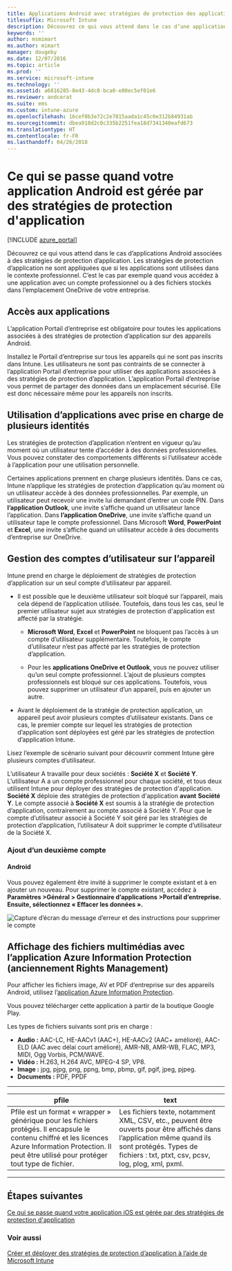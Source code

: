 ```yaml
---
title: Applications Android avec stratégies de protection des applications
titlesuffix: Microsoft Intune
description: Découvrez ce qui vous attend dans le cas d’une application Android associée à des stratégies de protection.
keywords: ''
author: msmimart
ms.author: mimart
manager: dougeby
ms.date: 12/07/2016
ms.topic: article
ms.prod: ''
ms.service: microsoft-intune
ms.technology: ''
ms.assetid: a6816285-8e43-4dc8-bca0-e80ec5ef01e6
ms.reviewer: andcerat
ms.suite: ems
ms.custom: intune-azure
ms.openlocfilehash: 16cef0b3e72c2e7815aada1c45c0e312b84931ab
ms.sourcegitcommit: dbea918d2c0c335b2251fea18d7341340eafd673
ms.translationtype: HT
ms.contentlocale: fr-FR
ms.lasthandoff: 04/26/2018
---
```

# <a name="what-to-expect-when-your-android-app-is-managed-by-app-protection-policies"></a>Ce qui se passe quand votre application Android est gérée par des stratégies de protection d'application 

[!INCLUDE [azure_portal](./includes/azure_portal.md)]

Découvrez ce qui vous attend dans le cas d’applications Android associées à des stratégies de protection d’application. Les stratégies de protection d’application ne sont appliquées que si les applications sont utilisées dans le contexte professionnel. C’est le cas par exemple quand vous accédez à une application avec un compte professionnel ou à des fichiers stockés dans l’emplacement OneDrive de votre entreprise.
##  <a name="accessing-apps"></a>Accès aux applications

L’application Portail d’entreprise est obligatoire pour toutes les applications associées à des stratégies de protection d’application sur des appareils Android.

Installez le Portail d’entreprise sur tous les appareils qui ne sont pas inscrits dans Intune. Les utilisateurs ne sont pas contraints de se connecter à l’application Portail d’entreprise pour utiliser des applications associées à des stratégies de protection d’application.
L’application Portail d’entreprise vous permet de partager des données dans un emplacement sécurisé. Elle est donc nécessaire même pour les appareils non inscrits.


##  <a name="using-apps-with-multi-identity-support"></a>Utilisation d’applications avec prise en charge de plusieurs identités

Les stratégies de protection d’application n’entrent en vigueur qu’au moment où un utilisateur tente d’accéder à des données professionnelles.  Vous pouvez constater des comportements différents si l’utilisateur accède à l’application pour une utilisation personnelle.

Certaines applications prennent en charge plusieurs identités. Dans ce cas, Intune n’applique les stratégies de protection d’application qu’au moment où un utilisateur accède à des données professionnelles.  Par exemple, un utilisateur peut recevoir une invite lui demandant d’entrer un code PIN.  Dans **l’application Outlook**, une invite s’affiche quand un utilisateur lance l’application. Dans **l’application OneDrive**, une invite s’affiche quand un utilisateur tape le compte professionnel.  Dans Microsoft **Word**, **PowerPoint** et **Excel**, une invite s’affiche quand un utilisateur accède à des documents d’entreprise sur OneDrive.
##  <a name="managing-user-accounts-on-the-device"></a>Gestion des comptes d’utilisateur sur l’appareil

Intune prend en charge le déploiement de stratégies de protection d’application sur un seul compte d’utilisateur par appareil.

* Il est possible que le deuxième utilisateur soit bloqué sur l’appareil, mais cela dépend de l’application utilisée. Toutefois, dans tous les cas, seul le premier utilisateur sujet aux stratégies de protection d'application est affecté par la stratégie.

  * **Microsoft Word**, **Excel** et **PowerPoint** ne bloquent pas l’accès à un compte d’utilisateur supplémentaire. Toutefois, le compte d’utilisateur n’est pas affecté par les stratégies de protection d’application.

  * Pour les **applications OneDrive et Outlook**, vous ne pouvez utiliser qu’un seul compte professionnel.  L’ajout de plusieurs comptes professionnels est bloqué sur ces applications.  Toutefois, vous pouvez supprimer un utilisateur d’un appareil, puis en ajouter un autre.


* Avant le déploiement de la stratégie de protection application, un appareil peut avoir plusieurs comptes d’utilisateur existants. Dans ce cas, le premier compte sur lequel les stratégies de protection d’application sont déployées est géré par les stratégies de protection d’application Intune.


Lisez l’exemple de scénario suivant pour découvrir comment Intune gère plusieurs comptes d’utilisateur.

L’utilisateur A travaille pour deux sociétés : **Société X** et **Société Y**. L’utilisateur A a un compte professionnel pour chaque société, et tous deux utilisent Intune pour déployer des stratégies de protection d'application. **Société X** déploie des stratégies de protection d'application **avant** **Société Y**. Le compte associé à **Société X** est soumis à la stratégie de protection d’application, contrairement au compte associé à Société Y. Pour que le compte d’utilisateur associé à Société Y soit géré par les stratégies de protection d’application, l’utilisateur A doit supprimer le compte d’utilisateur de la Société X.
### <a name="adding-a-second-account"></a>Ajout d’un deuxième compte
####  <a name="android"></a>Android
Vous pouvez également être invité à supprimer le compte existant et à en ajouter un nouveau.  Pour supprimer le compte existant, accédez à **Paramètres &gt;Général &gt; Gestionnaire d’applications &gt;Portail d’entreprise. Ensuite, sélectionnez « Effacer les données ».**

![Capture d’écran du message d’erreur et des instructions pour supprimer le compte](./media/android-switch-user.png)

##  <a name="viewing-media-files-with-the-azure-information-protection-app-previously-known-as-rights-management-sharing-app"></a>Affichage des fichiers multimédias avec l’application Azure Information Protection (anciennement Rights Management)
Pour afficher les fichiers image, AV et PDF d’entreprise sur des appareils Android, utilisez l’[application Azure Information Protection](https://play.google.com/store/apps/details?id=com.microsoft.ipviewer).

Vous pouvez télécharger cette application à partir de la boutique Google Play.  

Les types de fichiers suivants sont pris en charge :

* **Audio :** AAC-LC, HE-AACv1 (AAC+), HE-AACv2 (AAC+ amélioré), AAC-ELD (AAC avec délai court amélioré), AMR-NB, AMR-WB, FLAC, MP3, MIDI, Ogg Vorbis, PCM/WAVE.
* **Vidéo :** H.263, H.264 AVC, MPEG-4 SP, VP8.
* **Image :** jpg, pjpg, png, ppng, bmp, pbmp, gif, pgif, jpeg, pjpeg.
* **Documents :** PDF, PPDF

------------

|                                                                                 <strong>pfile</strong>                                                                                 |                                                                      <strong>text</strong>                                                                      |
|----------------------------------------------------------------------------------------------------------------------------------------------------------------------------------------|-----------------------------------------------------------------------------------------------------------------------------------------------------------------|
| Pfile est un format « wrapper » générique pour les fichiers protégés. Il encapsule le contenu chiffré et les licences Azure Information Protection. Il peut être utilisé pour protéger tout type de fichier. | Les fichiers texte, notamment XML, CSV, etc., peuvent être ouverts pour être affichés dans l’application même quand ils sont protégés. Types de fichiers : txt, ptxt, csv, pcsv, log, plog, xml, pxml. |

---------------
## <a name="next-steps"></a>Étapes suivantes
[Ce qui se passe quand votre application iOS est gérée par des stratégies de protection d'application](app-protection-enabled-apps-ios.md)

### <a name="see-also"></a>Voir aussi
[Créer et déployer des stratégies de protection d’application à l’aide de Microsoft Intune](app-protection-policies.md)
